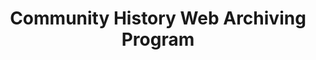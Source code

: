 ---
abstract: null
creators:
- Donova, Lori
date: null
document_url: https://services.phaidra.univie.ac.at/api/object/o:1424694/download
grand_parent: iPRES
institutions:
- Web Archiving & Data Services,Internet Archive
keywords: []
landing_page_url: https://phaidra.univie.ac.at/o:1424694
language: eng
layout: publication
license: All rights reserved
notes_url: null
parent: iPRES 2021
publication_type: lightning talk
size: 30447
slides_url: null
source_name: iPRES
title: Community History Web Archiving Program
year: 2021
---